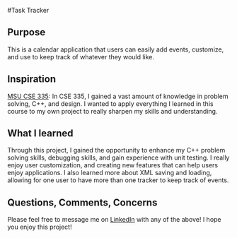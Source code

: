 #Task Tracker

## Purpose

This is a calendar application that users can easily add events, customize, and use to keep track of whatever they would like. 

## Inspiration

[MSU CSE 335](https://www.cse.msu.edu/Courses/cse335/): In CSE 335, I gained a vast amount of knowledge in problem solving, C++, and design.
I wanted to apply everything I learned in this course to my own project to really sharpen my skills and understanding. 


## What I learned

Through this project, I gained the opportunity to enhance my C++ problem solving skills, debugging skills, and gain experience with unit testing. 
I really enjoy user customization, and creating new features that can help users enjoy applications. I also learned more about XML saving and loading,
allowing for one user to have more than one tracker to keep track of events.

## Questions, Comments, Concerns

Please feel free to message me on [LinkedIn](https://www.linkedin.com/in/jacob-hughes-0735a723a) with any of the above! 
I hope you enjoy this project!
